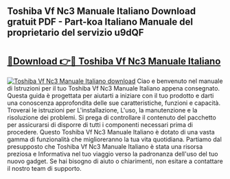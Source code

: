 ## Toshiba Vf Nc3 Manuale Italiano Download gratuit PDF - Part-koa Italiano Manuale del proprietario del servizio u9dQF

# <h2><a href="http://dfc12mn.blite.top/?on=Toshiba+Vf+Nc3+Manuale+Italiano">🔗Download 👉🔴 Toshiba Vf Nc3 Manuale Italiano</a></h2>

[![Toshiba Vf Nc3 Manuale Italiano download](https://i.imgur.com/lujVjoI.png)](http://dfc12mn.blite.top/?on=Toshiba+Vf+Nc3+Manuale+Italiano)
Ciao e benvenuto nel manuale di Istruzioni per il tuo Toshiba Vf Nc3 Manuale Italiano appena consegnato. Questa guida è progettata per aiutarti a iniziare con il tuo prodotto e darti una conoscenza approfondita delle sue caratteristiche, funzioni e capacità. Troverai le istruzioni per L'installazione, L'uso, la manutenzione e la risoluzione dei problemi. Si prega di controllare il contenuto del pacchetto per assicurarsi di disporre di tutti i componenti necessari prima di procedere. Questo Toshiba Vf Nc3 Manuale Italiano è dotato di una vasta gamma di funzionalità che miglioreranno la tua vita quotidiana. Partiamo dal presupposto che Toshiba Vf Nc3 Manuale Italiano è stata una risorsa preziosa e Informativa nel tuo viaggio verso la padronanza dell'uso del tuo nuovo gadget. Se hai bisogno di aiuto o chiarimenti, non esitare a contattare il nostro team di supporto.
